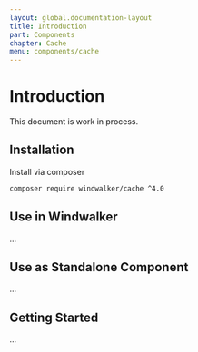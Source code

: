 ```yaml
---
layout: global.documentation-layout
title: Introduction
part: Components
chapter: Cache
menu: components/cache
---
```


# Introduction

This document is work in process.

## Installation

Install via composer

```bash
composer require windwalker/cache ^4.0
```

## Use in Windwalker

...

## Use as Standalone Component

...

## Getting Started

...
